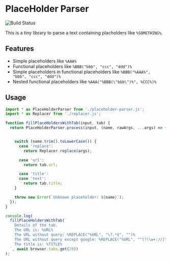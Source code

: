 # PlaceHolder Parser

![Build Status](https://github.com/piroor/webextensions-lib-placeholder-parser/actions/workflows/main.yml/badge.svg?branch=main)

This is a tiny library to parse a text containing placholders like `%SOMETHING%`.

## Features

* Simple placeholders like `%AAA%`
* Functional placeholders like `%BBB("bbb", "ccc", "ddd")%`
* Simple placeholders in functional placeholders like `%BBB("%AAA%", "bbb", "ccc", "ddd")%`
* Nested functional placeholders like `%AAA("%BBB(\"bbb\")%", %CCC%)%`

## Usage

```javascript
import * as PlaceHolderParser from './placeholder-parser.js';
import * as Replacer from './replacer.js';

function fillPlaceHoldersWithTab(input, tab) {
  return PlaceHolderParser.process(input, (name, rawArgs, ...args) => {


    switch (name.trim().toLowerCase()) {
      case 'replace':
        return Replacer.replace(args);

      case 'url':
        return tab.url;

      case 'title':
      case 'text':
        return tab.title;
    }

    throw new Error(`Unknown placeholder: ${name}`);
  });
}

console.log(
  fillPlaceHoldersWithTab(`
    Details of the tab.
    The URL is: %URL%
    The URL without query: %REPLACE("%URL", "\?.*$", "")%
    The URL without query except google: %REPLACE("%URL", "^(?!\w+://[^/]*\.google\.[^/]*/.*)\?.*$", "$1")%
    The title is: %TITLE%
  `, await browser.tabs.get(29))
);
```
